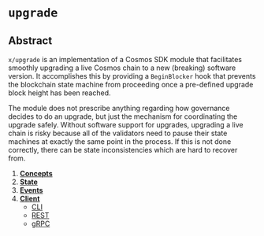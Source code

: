 <!--
order: 0
title: Upgrade Overview
parent:
  title: "upgrade"
-->

# `upgrade`

## Abstract

`x/upgrade` is an implementation of a Cosmos SDK module that facilitates smoothly
upgrading a live Cosmos chain to a new (breaking) software version. It accomplishes this by
providing a `BeginBlocker` hook that prevents the blockchain state machine from
proceeding once a pre-defined upgrade block height has been reached.

The module does not prescribe anything regarding how governance decides to do an
upgrade, but just the mechanism for coordinating the upgrade safely. Without software
support for upgrades, upgrading a live chain is risky because all of the validators
need to pause their state machines at exactly the same point in the process. If
this is not done correctly, there can be state inconsistencies which are hard to
recover from.

<!-- TOC -->
1. **[Concepts](01_concepts.md)**
2. **[State](02_state.md)**
3. **[Events](03_events.md)**
4. **[Client](04_client.md)**
    * [CLI](04_client.md#cli)
    * [REST](04_client.md#rest)
    * [gRPC](04_client.md#grpc)
